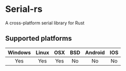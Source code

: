 # Serial-rs
A cross-platform serial library for Rust

## Supported platforms
|Windows|Linux|OSX|BSD|Android|IOS|
|:-:|:-:|:-:|:-:|:-:|:-:|
|Yes|Yes|Yes|No|No|No|
